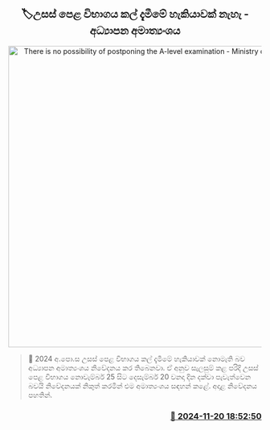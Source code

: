 <p align='center'><b><h2 align='center' title='There is no possibility of postponing the A-level examination - Ministry of Education'>🏷උසස් පෙළ විභාගය කල් දැමීමේ හැකියාවක් නැහැ - අධ්‍යාපන අමාත්‍යංශය</h2></b></p>
<p align='center'><img src='https://helakuru.sgp1.cdn.digitaloceanspaces.com/esana/images/lib/al-exam-students[1].jpg' width='600' alt='There is no possibility of postponing the A-level examination - Ministry of Education'></p>

>📝 2024 අ.පො.ස උසස් පෙළ විභාගය කල් දැමීමේ හැකියාවක් නොමැති බව අධ්‍යාපන අමාත්‍යංශය නිවේදනය කර තිබෙනවා.
ඒ අනුව සැලසුම් කළ පරිදි උසස් පෙළ විභාගය නොවැම්බර් 25 සිට දෙසැම්බර් 20 වනදා දින දක්වා පැවැත්වෙන බවයි නිවේදනයක් නිකුත් කරමින් එම අමාත්‍යංශය සඳහන් කළේ.
අදාළ නිවේදනය පහතින්. 


<h3 align='right'><a href='https://www.helakuru.lk/esana/p/105301/'>📅 2024-11-20 18:52:50</a></h3>
